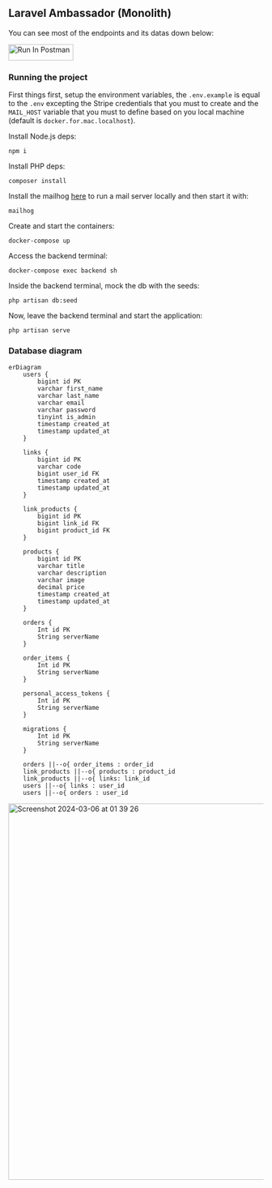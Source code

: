 ## Laravel Ambassador (Monolith)
You can see most of the endpoints and its datas down below:

[<img src="https://run.pstmn.io/button.svg" alt="Run In Postman" style="width: 128px; height: 32px;">](https://god.gw.postman.com/run-collection/16889380-bf1a7826-d54f-4e33-ae05-6d2385ebd87d?action=collection%2Ffork&source=rip_markdown&collection-url=entityId%3D16889380-bf1a7826-d54f-4e33-ae05-6d2385ebd87d%26entityType%3Dcollection%26workspaceId%3Db10972d8-d348-4dad-a75c-df1938ec825e)

### Running the project
First things first, setup the environment variables, the `.env.example` is equal to the `.env` excepting the Stripe credentials that you must to create and the `MAIL_HOST` variable that you must to define based on you local machine (default is `docker.for.mac.localhost`).

Install Node.js deps:
```
npm i
```
Install PHP deps:
```
composer install
```
Install the mailhog [here](https://github.com/mailhog/MailHog) to run a mail server locally and then start it with:
```
mailhog
```
Create and start the containers:
```
docker-compose up
```
Access the backend terminal:
```
docker-compose exec backend sh
```
Inside the backend terminal, mock the db with the seeds:
```
php artisan db:seed
```
Now, leave the backend terminal and start the application:
```
php artisan serve
```
### Database diagram

```mermaid
erDiagram
    users {
        bigint id PK
        varchar first_name
        varchar last_name
        varchar email
        varchar password
        tinyint is_admin
        timestamp created_at
        timestamp updated_at
    }

    links {
        bigint id PK
        varchar code
        bigint user_id FK
        timestamp created_at
        timestamp updated_at
    }
    
    link_products {
        bigint id PK
        bigint link_id FK
        bigint product_id FK
    }

    products {
        bigint id PK
        varchar title
        varchar description
        varchar image
        decimal price
        timestamp created_at
        timestamp updated_at
    }
    
    orders {
        Int id PK
        String serverName
    }

    order_items {
        Int id PK
        String serverName
    }
    
    personal_access_tokens {
        Int id PK
        String serverName
    }

    migrations {
        Int id PK
        String serverName
    }

    orders ||--o{ order_items : order_id
    link_products ||--o{ products : product_id
    link_products ||--o{ links: link_id
    users ||--o{ links : user_id
    users ||--o{ orders : user_id
```

<img width="743" alt="Screenshot 2024-03-06 at 01 39 26" src="https://github.com/devkiloton/laravel-ambassador/assets/78966160/6eced765-e853-4fe1-b99c-bf1f67a87b2f">
